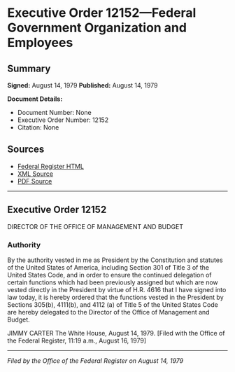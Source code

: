 # Executive Order 12152—Federal Government Organization and Employees

## Summary

**Signed:** August 14, 1979
**Published:** August 14, 1979

**Document Details:**
- Document Number: None
- Executive Order Number: 12152
- Citation: None

## Sources
- [Federal Register HTML](https://www.presidency.ucsb.edu/documents/executive-order-12152-federal-government-organization-and-employees)
- [XML Source](None)
- [PDF Source](None)

---

## Executive Order 12152

DIRECTOR OF THE OFFICE OF MANAGEMENT AND BUDGET
### Authority

By the authority vested in me as President by the Constitution and statutes of the United States of America, including Section 301 of Title 3 of the United States Code, and in order to ensure the continued delegation of certain functions which had been previously assigned but which are now vested directly in the President by virtue of H.R. 4616 that I have signed into law today, it is hereby ordered that the functions vested in the President by Sections 305(b), 4111(b), and 4112 (a) of Title 5 of the United States Code are hereby delegated to the Director of the Office of Management and Budget.

JIMMY CARTER
The White House,
August 14, 1979.
[Filed with the Office of the Federal Register, 11:19 a.m., August 16, 1979]

---

*Filed by the Office of the Federal Register on August 14, 1979*

